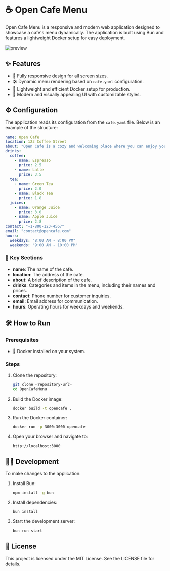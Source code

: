 # ☕ Open Cafe Menu

Open Cafe Menu is a responsive and modern web application designed to showcase a cafe's menu dynamically. The application is built using Bun and features a lightweight Docker setup for easy deployment.

![preview](https://github.com/user-attachments/assets/06d074bf-e0f9-4bcb-93d2-7628524eefc8)

## ✨ Features

- 📱 Fully responsive design for all screen sizes.
- 🛠️ Dynamic menu rendering based on `cafe.yaml` configuration.
- 🚀 Lightweight and efficient Docker setup for production.
- 🎨 Modern and visually appealing UI with customizable styles.

## ⚙️ Configuration

The application reads its configuration from the `cafe.yaml` file. Below is an example of the structure:

```yaml
name: Open Cafe
location: 123 Coffee Street
about: "Open Cafe is a cozy and welcoming place where you can enjoy your favorite coffee and snacks."
drinks:
  coffee:
    - name: Espresso
      price: 2.5
    - name: Latte
      price: 3.5
  tea:
    - name: Green Tea
      price: 2.0
    - name: Black Tea
      price: 1.8
  juices:
    - name: Orange Juice
      price: 3.0
    - name: Apple Juice
      price: 2.8
contact: "+1-800-123-4567"
email: "contact@opencafe.com"
hours:
  weekdays: "8:00 AM - 8:00 PM"
  weekends: "9:00 AM - 10:00 PM"
```

### 🔑 Key Sections

- **name**: The name of the cafe.
- **location**: The address of the cafe.
- **about**: A brief description of the cafe.
- **drinks**: Categories and items in the menu, including their names and prices.
- **contact**: Phone number for customer inquiries.
- **email**: Email address for communication.
- **hours**: Operating hours for weekdays and weekends.

## 🛠️ How to Run

### Prerequisites

- 🐳 Docker installed on your system.

### Steps

1. Clone the repository:
   ```bash
   git clone <repository-url>
   cd OpenCafeMenu
   ```

2. Build the Docker image:
   ```bash
   docker build -t opencafe .
   ```

3. Run the Docker container:
   ```bash
   docker run -p 3000:3000 opencafe
   ```

4. Open your browser and navigate to:
   ```
   http://localhost:3000
   ```

## 🧑‍💻 Development

To make changes to the application:

1. Install Bun:
   ```bash
   npm install -g bun
   ```

2. Install dependencies:
   ```bash
   bun install
   ```

3. Start the development server:
   ```bash
   bun run start
   ```

## 📜 License

This project is licensed under the MIT License. See the LICENSE file for details.
